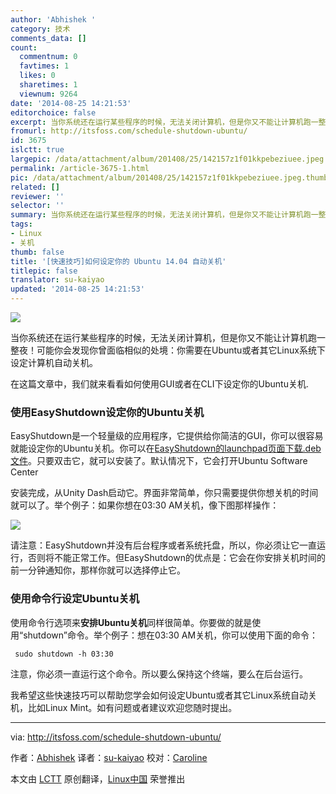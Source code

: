 ```yaml
---
author: 'Abhishek '
category: 技术
comments_data: []
count:
  commentnum: 0
  favtimes: 1
  likes: 0
  sharetimes: 1
  viewnum: 9264
date: '2014-08-25 14:21:53'
editorchoice: false
excerpt: 当你系统还在运行某些程序的时候，无法关闭计算机，但是你又不能让计算机跑一整夜！可能你会发现你曾面临相似的处境：你需要在Ubuntu或者其它Linux系统下设定计算机自动关机。在这篇文章中，我们就来看看如何使用GUI或者在CLI下设定你的Ubuntu关机.使用EasyShutdown设定你的Ubuntu关机。
fromurl: http://itsfoss.com/schedule-shutdown-ubuntu/
id: 3675
islctt: true
largepic: /data/attachment/album/201408/25/142157z1f01kkpebeziuee.jpeg
permalink: /article-3675-1.html
pic: /data/attachment/album/201408/25/142157z1f01kkpebeziuee.jpeg.thumb.jpg
related: []
reviewer: ''
selector: ''
summary: 当你系统还在运行某些程序的时候，无法关闭计算机，但是你又不能让计算机跑一整夜！可能你会发现你曾面临相似的处境：你需要在Ubuntu或者其它Linux系统下设定计算机自动关机。在这篇文章中，我们就来看看如何使用GUI或者在CLI下设定你的Ubuntu关机.使用EasyShutdown设定你的Ubuntu关机。
tags:
- Linux
- 关机
thumb: false
title: '[快速技巧]如何设定你的 Ubuntu 14.04 自动关机'
titlepic: false
translator: su-kaiyao
updated: '2014-08-25 14:21:53'
---
```


[![](https://camo.githubusercontent.com/60c86509924b3822714b19fb1b8f40ed2fd57170/687474703a2f2f697473666f73732e697473666f73732e6e6574646e612d63646e2e636f6d2f77702d636f6e74656e742f75706c6f6164732f323031342f30382f5363686564756c655f53687574646f776e5f5562756e74752e6a706567)](https://camo.githubusercontent.com/60c86509924b3822714b19fb1b8f40ed2fd57170/687474703a2f2f697473666f73732e697473666f73732e6e6574646e612d63646e2e636f6d2f77702d636f6e74656e742f75706c6f6164732f323031342f30382f5363686564756c655f53687574646f776e5f5562756e74752e6a706567)


当你系统还在运行某些程序的时候，无法关闭计算机，但是你又不能让计算机跑一整夜！可能你会发现你曾面临相似的处境：你需要在Ubuntu或者其它Linux系统下设定计算机自动关机。


在这篇文章中，我们就来看看如何使用GUI或者在CLI下设定你的Ubuntu关机.


### 使用EasyShutdown设定你的Ubuntu关机


EasyShutdown是一个轻量级的应用程序，它提供给你简洁的GUI，你可以很容易就能设定你的Ubuntu关机。你可以在[EasyShutdown的launchpad页面下载.deb文件](https://launchpad.net/easyshutdown)。只要双击它，就可以安装了。默认情况下，它会打开Ubuntu Software Center


安装完成，从Unity Dash启动它。界面非常简单，你只需要提供你想关机的时间就可以了。举个例子：如果你想在03:30 AM关机，像下图那样操作：


[![](https://camo.githubusercontent.com/4d587732babf4e4cd09a8243f9011e9f013cd87c/687474703a2f2f697473666f73732e697473666f73732e6e6574646e612d63646e2e636f6d2f77702d636f6e74656e742f75706c6f6164732f323031342f30382f5363686564756c655f536875646f776e5f5562756e74752e6a706567)](https://camo.githubusercontent.com/4d587732babf4e4cd09a8243f9011e9f013cd87c/687474703a2f2f697473666f73732e697473666f73732e6e6574646e612d63646e2e636f6d2f77702d636f6e74656e742f75706c6f6164732f323031342f30382f5363686564756c655f536875646f776e5f5562756e74752e6a706567)


请注意：EasyShutdown并没有后台程序或者系统托盘，所以，你必须让它一直运行，否则将不能正常工作。但EasyShutdown的优点是：它会在你安排关机时间的前一分钟通知你，那样你就可以选择停止它。


### 使用命令行设定Ubuntu关机


使用命令行选项来**安排Ubuntu关机**同样很简单。你要做的就是使用“shutdown”命令。举个例子：想在03:30 AM关机，你可以使用下面的命令：



```
 sudo shutdown -h 03:30

```

注意，你必须一直运行这个命令。所以要么保持这个终端，要么在后台运行。


我希望这些快速技巧可以帮助您学会如何设定Ubuntu或者其它Linux系统自动关机，比如Linux Mint。如有问题或者建议欢迎您随时提出。




---


via: <http://itsfoss.com/schedule-shutdown-ubuntu/>


作者：[Abhishek](http://itsfoss.com/author/Abhishek/) 译者：[su-kaiyao](https://github.com/su-kaiyao) 校对：[Caroline](https://github.com/carolinewuyan)


本文由 [LCTT](https://github.com/LCTT/TranslateProject) 原创翻译，[Linux中国](http://linux.cn/) 荣誉推出